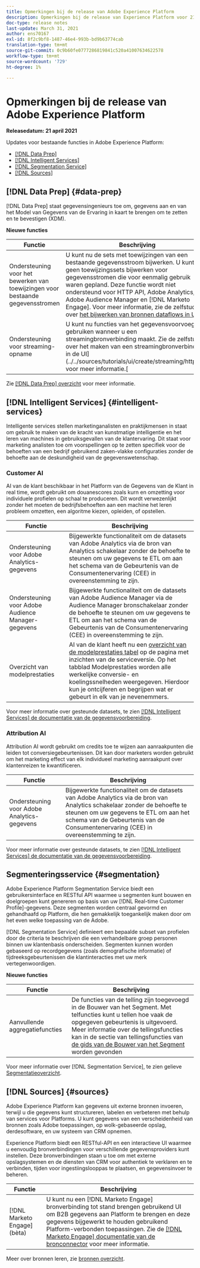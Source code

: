 ```yaml
---
title: Opmerkingen bij de release van Adobe Experience Platform
description: Opmerkingen bij de release van Experience Platform voor 21 april 2021.
doc-type: release notes
last-update: March 31, 2021
author: ens70167
exl-id: 8f2c9bf8-1487-46e4-993b-bd9b63774cab
translation-type: tm+mt
source-git-commit: 0c9b60fe0777286819841c520a41007634622578
workflow-type: tm+mt
source-wordcount: '729'
ht-degree: 1%

---
```



# Opmerkingen bij de release van Adobe Experience Platform

**Releasedatum: 21 april 2021**

Updates voor bestaande functies in Adobe Experience Platform:

- [[!DNL Data Prep]](#data-prep)
- [[!DNL Intelligent Services]](#intelligent-services)
- [[!DNL Segmentation Service]](#segmentation)
- [[!DNL Sources]](#sources)

## [!DNL Data Prep] {#data-prep}

[!DNL Data Prep] staat gegevensingenieurs toe om, gegevens aan en van het Model van Gegevens van de Ervaring in kaart te brengen om te zetten en te bevestigen (XDM).

**Nieuwe functies**

| Functie | Beschrijving |
| ------- | ----------- |
| Ondersteuning voor het bewerken van toewijzingen voor bestaande gegevensstromen | U kunt nu de sets met toewijzingen van een bestaande gegevensstroom bijwerken. U kunt geen toewijzingssets bijwerken voor gegevensstromen die voor eenmalig gebruik waren gepland. Deze functie wordt niet ondersteund voor HTTP API, Adobe Analytics, Adobe Audience Manager en [!DNL Marketo Engage]. Voor meer informatie, zie de zelfstudie over [het bijwerken van bronnen dataflows in UI](../../sources/tutorials/ui/update-dataflows.md). |
| Ondersteuning voor streaming-opname | U kunt nu functies van het gegevensvoorvoegsel gebruiken wanneer u een streamingbronverbinding maakt. Zie de zelfstudie over het maken van een streamingbronverbinding in de UI](../../sources/tutorials/ui/create/streaming/http.md) voor meer informatie.[ |

Zie [[!DNL Data Prep] overzicht](../../data-prep/home.md) voor meer informatie.

## [!DNL Intelligent Services] {#intelligent-services}

Intelligente services stellen marketinganalisten en praktijkmensen in staat om gebruik te maken van de kracht van kunstmatige intelligentie en het leren van machines in gebruiksgevallen van de klantervaring. Dit staat voor marketing analisten toe om voorspellingen op te zetten specifiek voor de behoeften van een bedrijf gebruikend zaken-vlakke configuraties zonder de behoefte aan de deskundigheid van de gegevenswetenschap.

### Customer AI

AI van de klant beschikbaar in het Platform van de Gegevens van de Klant in real time, wordt gebruikt om douanescores zoals kurn en omzetting voor individuele profielen op schaal te produceren. Dit wordt verwezenlijkt zonder het moeten de bedrijfsbehoeften aan een machine het leren probleem omzetten, een algoritme kiezen, opleiden, of opstellen.

| Functie | Beschrijving |
| ------- | ----------- |
| Ondersteuning voor Adobe Analytics-gegevens | Bijgewerkte functionaliteit om de datasets van Adobe Analytics via de bron van Analytics schakelaar zonder de behoefte te steunen om uw gegevens te ETL om aan het schema van de Gebeurtenis van de Consumentenervaring (CEE) in overeenstemming te zijn. |
| Ondersteuning voor Adobe Audience Manager-gegevens | Bijgewerkte functionaliteit om de datasets van Adobe Audience Manager via de Audience Manager bronschakelaar zonder de behoefte te steunen om uw gegevens te ETL om aan het schema van de Gebeurtenis van de Consumentenervaring (CEE) in overeenstemming te zijn. |
| Overzicht van modelprestaties | AI van de klant heeft nu een [overzicht van de modelprestaties tabel](../../intelligent-services/customer-ai/user-guide/discover-insights.md#performance-metrics) op de pagina met inzichten van de serviceversie. Op het tabblad Modelprestaties worden alle werkelijke conversie- en koelingssnelheden weergegeven. Hierdoor kun je ontcijferen en begrijpen wat er gebeurt in elk van je nevenemmers. |

Voor meer informatie over gesteunde datasets, te zien [[!DNL Intelligent Services] de documentatie van de gegevensvoorbereiding](../../intelligent-services/data-preparation.md).

### Attribution AI

Attribution AI wordt gebruikt om credits toe te wijzen aan aanraakpunten die leiden tot conversiegebeurtenissen. Dit kan door marketers worden gebruikt om het marketing effect van elk individueel marketing aanraakpunt over klantenreizen te kwantificeren.

| Functie | Beschrijving |
| ------- | ----------- |
| Ondersteuning voor Adobe Analytics-gegevens | Bijgewerkte functionaliteit om de datasets van Adobe Analytics via de bron van Analytics schakelaar zonder de behoefte te steunen om uw gegevens te ETL om aan het schema van de Gebeurtenis van de Consumentenervaring (CEE) in overeenstemming te zijn. |

Voor meer informatie over gesteunde datasets, te zien [[!DNL Intelligent Services] de documentatie van de gegevensvoorbereiding](../../intelligent-services/data-preparation.md).

## Segmenteringsservice {#segmentation}

Adobe Experience Platform Segmentation Service biedt een gebruikersinterface en RESTful API waarmee u segmenten kunt bouwen en doelgroepen kunt genereren op basis van uw [!DNL Real-time Customer Profile]-gegevens. Deze segmenten worden centraal gevormd en gehandhaafd op Platform, die hen gemakkelijk toegankelijk maken door om het even welke toepassing van de Adobe.

[!DNL Segmentation Service] definieert een bepaalde subset van profielen door de criteria te beschrijven die een verhandelbare groep personen binnen uw klantenbasis onderscheiden. Segmenten kunnen worden gebaseerd op recordgegevens (zoals demografische informatie) of tijdreeksgebeurtenissen die klantinteracties met uw merk vertegenwoordigen.

**Nieuwe functies**

| Functie | Beschrijving |
| ------- | ----------- |
| Aanvullende aggregatiefuncties | De functies van de telling zijn toegevoegd in de Bouwer van het Segment. Met telfuncties kunt u tellen hoe vaak de opgegeven gebeurtenis is uitgevoerd. Meer informatie over de tellingsfuncties kan in de sectie van tellingsfuncties van [de gids van de Bouwer van het Segment](../../segmentation/ui/segment-builder.md#count-functions) worden gevonden |

Voor meer informatie over [!DNL Segmentation Service], te zien gelieve [Segmentatieoverzicht](../../segmentation/home.md).

## [!DNL Sources] {#sources}

Adobe Experience Platform kan gegevens uit externe bronnen invoeren, terwijl u die gegevens kunt structureren, labelen en verbeteren met behulp van services voor Platforms. U kunt gegevens van een verscheidenheid van bronnen zoals Adobe toepassingen, op wolk-gebaseerde opslag, derdesoftware, en uw systeem van CRM opnemen.

Experience Platform biedt een RESTful-API en een interactieve UI waarmee u eenvoudig bronverbindingen voor verschillende gegevensproviders kunt instellen. Deze bronverbindingen staan u toe om met externe opslagsystemen en de diensten van CRM voor authentiek te verklaren en te verbinden, tijden voor ingestiingslooppas te plaatsen, en gegevensinvoer te beheren.

| Functie | Beschrijving |
| ------- | ----------- |
| [!DNL Marketo Engage] (bèta) | U kunt nu een [!DNL Marketo Engage] bronverbinding tot stand brengen gebruikend UI om B2B gegevens aan Platform te brengen en deze gegevens bijgewerkt te houden gebruikend Platform-verbonden toepassingen. Zie de [[!DNL Marketo Engage] documentatie van de bronconnector](../../sources/connectors/adobe-applications/marketo/marketo.md) voor meer informatie. |

Meer over bronnen leren, zie [bronnen overzicht](../../sources/home.md).
